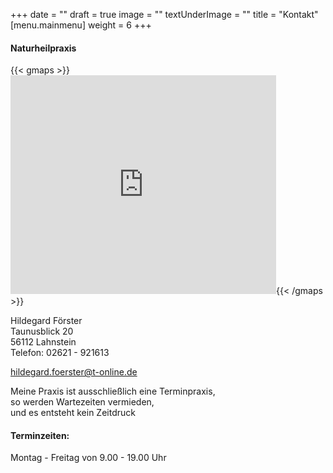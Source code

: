 +++
date = ""
draft = true
image = ""
textUnderImage = ""
title = "Kontakt"
[menu.mainmenu]
weight = 6
+++
#### Naturheilpraxis

{{< gmaps >}}<iframe width="425" height="350" frameborder="0" scrolling="no" marginheight="0" marginwidth="0" src="https://maps.google.de/maps?f=q&source=s_q&hl=de&geocode=&q=Taunusblick+20,+56112,+Lahnstein&sll=50.300744,7.646914&sspn=0.011705,0.033023&vpsrc=6&ie=UTF8&hq=&hnear=Taunusblick+20,+Lahnstein+56112+Lahnstein,+Rhein-Lahn-Kreis,+Rheinland-Pfalz&t=m&z=14&ll=50.301032,7.646935&output=embed"></iframe>{{< /gmaps >}}

Hildegard Förster  
Taunusblick 20  
56112 Lahnstein  
Telefon: 02621 - 921613

hildegard.foerster@t-online.de

Meine Praxis ist ausschließlich eine Terminpraxis,  
so werden Wartezeiten vermieden,  
und es entsteht kein Zeitdruck

#### Terminzeiten:

Montag - Freitag von 9.00 - 19.00 Uhr